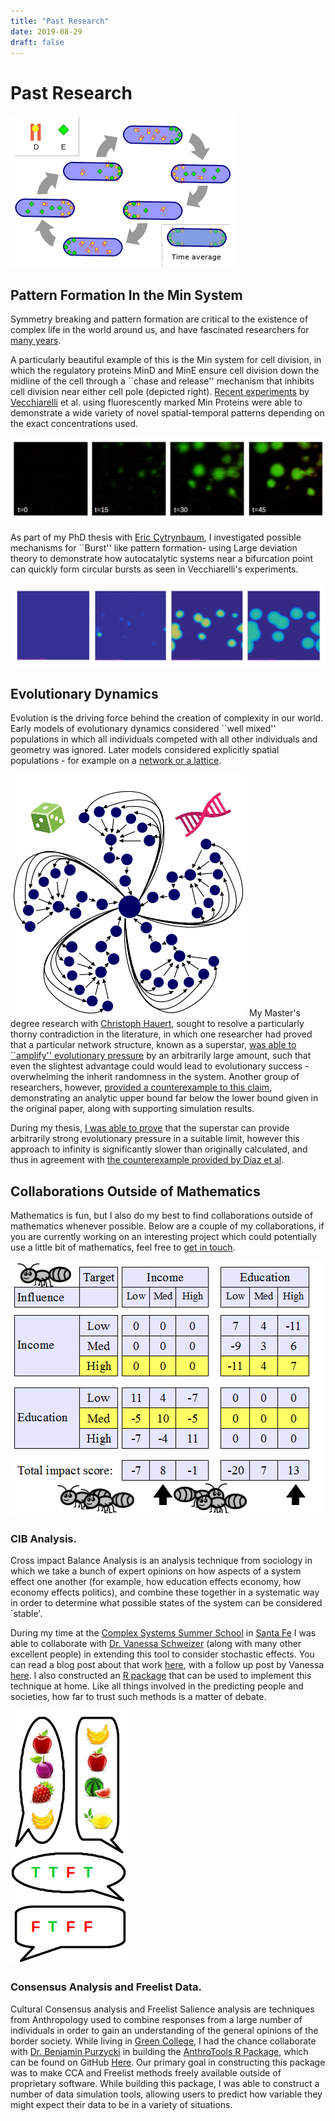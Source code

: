 ```yaml
---
title: "Past Research"
date: 2019-08-29
draft: false
---  
```




# Past Research
![your_img](/Images/cuteMinCycleSmol.png#floatright)
## Pattern Formation In the Min System
Symmetry breaking and pattern formation are critical to the existence of complex life in the world around us, and have fascinated researchers for [many years](http://hopf.chem.brandeis.edu/members_content/yanglingfa/pattern/Turing/The%20Chemical%20Basis%20of%20Morphogenesis.pdf).

A particularly beautiful example of this is the Min system for cell division, in which the regulatory proteins MinD and MinE ensure cell division down the midline of the cell through a ``chase and release'' mechanism that inhibits cell division near either cell pole (depicted right).
[Recent experiments](https://www.pnas.org/content/early/2016/02/10/1600644113.abstract) by [Vecchiarelli](https://sites.lsa.umich.edu/vecchiarelli-lab/author/ave/) et al. using fluorescently marked Min Proteins were able to demonstrate a wide variety of novel spatial-temporal patterns depending on the exact concentrations used.

![your_img](/Images/BurstsAppearForWeb.png#center)

As part of my PhD thesis with [Eric Cytrynbaum](http://www.math.ubc.ca/~cytryn/index.shtml), I investigated possible mechanisms for ``Burst'' like pattern formation- using Large deviation theory to demonstrate how autocatalytic systems near a bifurcation point can quickly form circular bursts as seen in Vecchiarelli's experiments. 

![your_img](/Images/PDEBursts.png#center)


## Evolutionary Dynamics

Evolution is the driving force behind the creation of complexity in our world. Early models of evolutionary dynamics considered ``well mixed'' populations in which all individuals competed with all other individuals and geometry was ignored. Later models considered explicitly spatial populations - for example on a [network or a lattice](https://www.nature.com/articles/nature03204).

![your_img](/Images/Superstar.png#floatleft)
My Master's degree research with [Christoph Hauert](https://www.math.ubc.ca/~hauert/), sought to resolve a particularly thorny contradiction in the literature, in which one researcher had proved that a particular network structure, known as a superstar, [was able to ``amplify'' evolutionary pressure](https://www.nature.com/articles/nature03204) by an arbitrarily large amount, such that even the slightest advantage could would lead to evolutionary success - overwhelming the inherit randomness in the system. Another group of researchers, however, [provided a counterexample to this claim](https://royalsocietypublishing.org/doi/full/10.1098/rspa.2013.0193), demonstrating an analytic upper bound far below the lower bound given in the original paper, along with supporting simulation results.

During my thesis, [I was able to prove](https://www.sciencedirect.com/science/article/pii/S0022519315003082) that the superstar can provide arbitrarily strong evolutionary pressure in a suitable limit, however this approach to infinity is significantly slower than originally calculated, and thus in agreement with [the counterexample provided by Díaz et al](https://royalsocietypublishing.org/doi/full/10.1098/rspa.2013.0193).

  

## Collaborations Outside of Mathematics

Mathematics is fun, but I also do my best to find collaborations outside of mathematics whenever possible. Below are a couple of my collaborations, if you are currently working on an interesting project which could potentially use a little bit of mathematics, feel free to [get in touch](mailto:alastair.jamieson-lane@auckland.ac.nz).


![your_img](/Images/AntMatrixB.png#floatright)
### CIB Analysis.
Cross impact Balance Analysis is an analysis technique from sociology in which we take a bunch of expert opinions on how aspects of a system effect one another (for example, how education effects economy, how economy effects politics), and combine these together in a systematic way in order to determine what possible states of the system can be considered `stable'. 

During my time at the [Complex Systems Summer School](https://www.santafe.edu/engage/learn/schools/sfi-complex-systems-summer-school)  in [Santa Fe](https://www.santafe.edu/) I was able to collaborate with [Dr. Vanessa Schweizer](https://uwaterloo.ca/knowledge-integration/faculty-schweizer) (along with many other excellent people) in extending this tool to consider stochastic effects.
You can read a blog post about that work [here](https://johncarlosbaez.wordpress.com/2014/02/24/markov-models-of-social-change-part-1/), with a follow up post by Vanessa [here](https://johncarlosbaez.wordpress.com/2014/03/05/markov-models-of-social-change-part-2/). I also constructed an [R package](https://github.com/alastair-JL/StochasticCIB) that can be used to implement this technique at home.
Like all things involved in the predicting people and societies, how far to trust such methods is a matter of debate.


![your_img](/Images/FreelistImage.png#floatleft)

### Consensus Analysis and Freelist Data.

Cultural Consensus analysis and Freelist Salience analysis are techniques from Anthropology used to combine responses from a large number of individuals in order to gain an understanding of the general opinions of the border society. While living in [Green College](https://greencollege.ubc.ca/), I had the chance collaborate with [Dr. Benjamin Purzycki](https://bgpurzycki.wordpress.com/) in building the [AnthroTools R Package](https://anthrotools.wordpress.com/about/), which can be found on GitHub [Here](https://github.com/alastair-JL/AnthroTools).
Our primary goal in constructing this package was to make CCA and Freelist methods freely available outside of proprietary software. While building this package, I was able to construct a number of data simulation tools, allowing users to predict how variable they might expect their data to be in a variety of situations.

